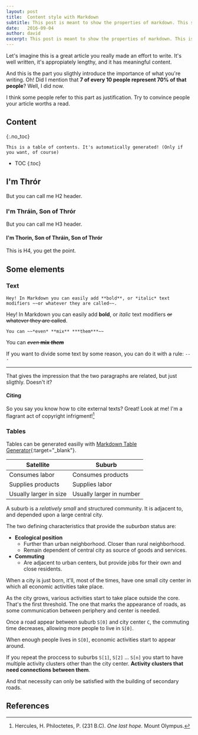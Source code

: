 ```yaml
---
layout: post
title:  Content style with Markdown
subtitle: This post is meant to show the properties of markdown. This specific part is the subtitle. And it's completely customizable! It can be any length, but it's at its best if you keep it brief.
date:   2016-09-04
author: david
excerpt: This post is meant to show the properties of markdown. This is customizable. Is an excerpt.
---
```


Let's imagine this is a great article you really made an effort to write. It's well written, it's appropiately lengthy, and it has meaningful content.

And this is the part you sligthly introduce the importance of what you're writing. Oh! Did I mention that **7 of every 10 people represent 70% of that people**? Well, I did now.

I think some people refer to this part as justification. Try to convince people your article worths a read.

## Content
{:.no_toc}

`This is a table of contents. It's automatically generated! (Only if you want, of course)`

* TOC
{:toc}

## I'm Thrór

But you can call me H2 header. 

### I'm Thráin, Son of Thrór

But you can call me H3 header.

#### I'm Thorin, Son of Thráin, Son of Thrór

This is H4, you get the point.

## Some elements

### Text

`Hey! In Markdown you can easily add **bold**, or *italic* text modifiers ~~or whatever they are called~~.`

Hey! In Markdown you can easily add **bold**, or *italic* text modifiers ~~or whatever they are called~~.

`You can ~~*even* **mix** ***them***~~`

You can ~~*even* **mix** ***them***~~

If you want to divide some text by some reason, you can do it with a rule: `---`

---

That gives the impression that the two paragraphs are related, but just sligthly. Doesn't it?

#### Citing

So you say you know how to cite external texts? Great! Look at me! I'm a flagrant act of copyright infrigment![^Hercules]

### Tables

Tables can be generated easilly with [Markdown Table Generator](https://www.tablesgenerator.com/markdown_tables){:target="_blank"}.

| Satellite              	| Suburb                   	|
|------------------------	|--------------------------	|
| Consumes labor         	| Consumes products        	|
| Supplies products      	| Supplies labor           	|
| Usually larger in size 	| Usually larger in number 	|

A suburb is a *relatively small* and structured community. It is adjacent to, and depended upon a large central city.

The two defining characteristics that provide the *suburban* status are:

- **Ecological position**
    - Further than urban neighborhood. Closer than rural neighborhood.
    - Remain dependent of central city as source of goods and services.
- **Commuting**
    - Are adjacent to urban centers, but provide jobs for their own and close residents.

When a city is just born, it'll, most of the times, have one small city center in which all economic activities take place.

As the city grows, various activities start to take place outside the core. That's the first threshold. The one that marks the appearance of roads, as some communication between periphery and center is needed.

Once a road appear between suburb `S[0]` and city center `C`, the commuting time decreases, allowing more people to live in `S[0]`.

When enough people lives in `S[0]`, economic activities start to appear around. 

If you repeat the proccess to suburbs `S[1]`, `S[2]` ... `S[n]` you start to have multiple activity clusters other than the city center. **Activity clusters that need connections between them**.

And that necessity can only be satisfied with the building of secondary roads.

## References

[^Hercules]: Hercules, H. Philoctetes, P. (231 B.C). *One last hope.* Mount Olympus. 

[^Troy]:  Troy, P. N. (2004). *The structure and form of the Australian city: Prospects for improved urban planning.* Brisbane: Urban Policy Program, Griffith University.

[^McLaren]: [<i class="fa fa-link" aria-hidden="true"></i>](https://mitpress.mit.edu/books/sharing-cities){: target="_blank"} McLaren, D., & Agyeman, J. (2017). *Sharing cities: A case for truly smart and sustainable cities.* Cambridge: MIT Press.

[^Reissman]: Reissman, L. (1964). *The urban process: Cities in industrial societies.* New York: Free Press of Glencoe.